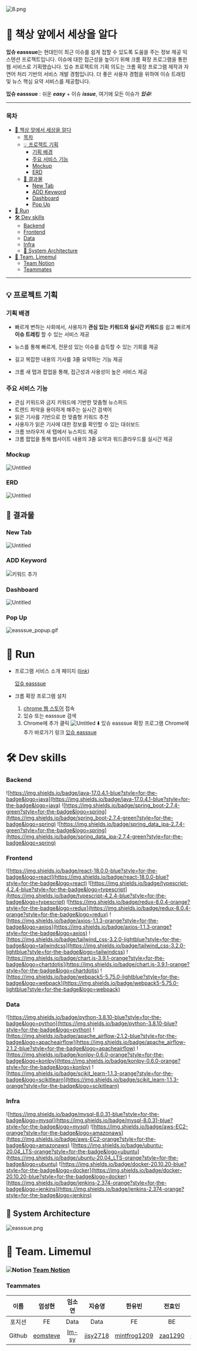 ![8.png](./READMEIMGS/있슈_m.png)

# 📰 책상 앞에서 세상을 알다

**있슈 easssue**는 현대인이 최근 이슈를 쉽게 접할 수 있도록 도움을 주는 정보 제공 익스텐션 프로젝트입니다. 이슈에 대한 접근성을 높이기 위해 크롬 확장 프로그램을 통한 웹 서비스로 기획했습니다. 있슈 프로젝트의 기획 의도는 크롬 확장 프로그램 제작과 자연어 처리 기반의 서비스 개발 경험입니다. 더 좋은 사용자 경험을 위하여 이슈 트래킹 및 뉴스 핵심 요약 서비스를 제공합니다.

**있슈 easssue** : 쉬운 **_easy_** + 이슈 **_issue_**, 여기에 모든 이슈가 **_있슈_**!

---

### 목차

- [📰 책상 앞에서 세상을 알다](#-책상-앞에서-세상을-알다)
    - [목차](#목차)
  - [💡 프로젝트 기획](#-프로젝트-기획)
    - [기획 배경](#기획-배경)
    - [주요 서비스 기능](#주요-서비스-기능)
    - [Mockup](#mockup)
    - [ERD](#erd)
  - [💙 결과물](#-결과물)
    - [New Tab](#new-tab)
    - [ADD Keyword](#add-keyword)
    - [Dashboard](#dashboard)
    - [Pop Up](#pop-up)
- [🏁 Run](#-run)
- [🛠️ Dev skills](#️-dev-skills)
    - [Backend](#backend)
    - [Frontend](#frontend)
    - [Data](#data)
    - [Infra](#infra)
  - [🔨 System Architecture](#-system-architecture)
- [🍋 Team. Limemul](#-team-limemul)
    - [ Team Notion](#-team-notion)
    - [Teammates](#teammates)

---

## 💡 프로젝트 기획

### 기획 배경

- 빠르게 변하는 사회에서, 사용자가 **관심 있는 키워드와 실시간 키워드**를 쉽고 빠르게 **이슈 트레킹** 할 수 있는 서비스 제공

- 뉴스를 통해 빠르게, 전문성 있는 이슈를 습득할 수 있는 기회를 제공

- 길고 복잡한 내용의 기사를 3줄 요약하는 기능 제공

- 크롬 새 탭과 팝업을 통해, 접근성과 사용성이 높은 서비스 제공

### 주요 서비스 기능

- 관심 키워드와 금지 키워드에 기반한 맞춤형 뉴스피드
- 트렌드 파악을 용이하게 해주는 실시간 검색어
- 읽은 기사를 기반으로 한 맞춤형 키워드 추천
- 사용자가 읽은 기사에 대한 정보를 확인할 수 있는 대쉬보드
- 크롬 브라우저 새 탭에서 뉴스피드 제공
- 크롬 팝업을 통해 웹사이트 내용의 3줄 요약과 워드클라우드를 실시간 제공

### Mockup

![Untitled](./READMEIMGS/Untitled%202.png)

### ERD

![Untitled](./READMEIMGS/Untitled%203.png)

## 💙 결과물

### New Tab

![Untitled](./READMEIMGS/Untitled.png)

### ADD Keyword

![키워드 추가](./READMEIMGS/add_keyword.gif)

### Dashboard

![Untitled](./READMEIMGS/Untitled%201.png)

### Pop Up

![easssue_popup.gif](./READMEIMGS/easssue_popup.gif)

# 🏁 Run

- 프로그램 서비스 소개 페이지 ([link](https://www.easssue.com/))

  [있슈 easssue](https://www.easssue.com/)

- 크롬 확장 프로그램 설치
  1. [chrome 웹 스토어](https://chrome.google.com/webstore/category/extensions) 접속
  2. 있슈 또는 easssue 검색
  3. Chrome에 추가 클릭
  ![Untitled](./READMEIMGS/Untitled%204.png)
  ⬇️ 있슈 easssue 확장 프로그램 Chrome에 추가 바로가기 링크
  [있슈 easssue](https://chrome.google.com/webstore/detail/%EC%9E%88%EC%8A%88-easssue/cmnmdjpabceejnbkdlijepkmcdpdohjl)

# 🛠️ Dev skills

### Backend

![https://img.shields.io/badge/java-17.0.4.1-blue?style=for-the-badge&logo=java](https://img.shields.io/badge/java-17.0.4.1-blue?style=for-the-badge&logo=java)
![https://img.shields.io/badge/spring_boot-2.7.4-green?style=for-the-badge&logo=spring](https://img.shields.io/badge/spring_boot-2.7.4-green?style=for-the-badge&logo=spring)
![https://img.shields.io/badge/spring_data_jpa-2.7.4-green?style=for-the-badge&logo=spring](https://img.shields.io/badge/spring_data_jpa-2.7.4-green?style=for-the-badge&logo=spring)

### Frontend

![https://img.shields.io/badge/react-18.0.0-blue?style=for-the-badge&logo=react](https://img.shields.io/badge/react-18.0.0-blue?style=for-the-badge&logo=react)
![https://img.shields.io/badge/typescript-4.2.4-blue?style=for-the-badge&logo=typescript](https://img.shields.io/badge/typescript-4.2.4-blue?style=for-the-badge&logo=typescript)
![https://img.shields.io/badge/redux-8.0.4-orange?style=for-the-badge&logo=redux](https://img.shields.io/badge/redux-8.0.4-orange?style=for-the-badge&logo=redux)
![https://img.shields.io/badge/axios-1.1.3-orange?style=for-the-badge&logo=axios](https://img.shields.io/badge/axios-1.1.3-orange?style=for-the-badge&logo=axios)
![https://img.shields.io/badge/tailwind_css-3.2.0-lightblue?style=for-the-badge&logo=tailwindcss](https://img.shields.io/badge/tailwind_css-3.2.0-lightblue?style=for-the-badge&logo=tailwindcss)
![https://img.shields.io/badge/chart.js-3.9.1-orange?style=for-the-badge&logo=chartdotjs](https://img.shields.io/badge/chart.js-3.9.1-orange?style=for-the-badge&logo=chartdotjs)
![https://img.shields.io/badge/webpack5-5.75.0-lightblue?style=for-the-badge&logo=webpack](https://img.shields.io/badge/webpack5-5.75.0-lightblue?style=for-the-badge&logo=webpack)

### Data

![https://img.shields.io/badge/python-3.8.10-blue?style=for-the-badge&logo=python](https://img.shields.io/badge/python-3.8.10-blue?style=for-the-badge&logo=python)
![https://img.shields.io/badge/apache_airflow-2.1.2-blue?style=for-the-badge&logo=apacheairflow](https://img.shields.io/badge/apache_airflow-2.1.2-blue?style=for-the-badge&logo=apacheairflow)
![https://img.shields.io/badge/konlpy-0.6.0-orange?style=for-the-badge&logo=konlpy](https://img.shields.io/badge/konlpy-0.6.0-orange?style=for-the-badge&logo=konlpy)
![https://img.shields.io/badge/scikit_learn-1.1.3-orange?style=for-the-badge&logo=scikitlearn](https://img.shields.io/badge/scikit_learn-1.1.3-orange?style=for-the-badge&logo=scikitlearn)

### Infra

![https://img.shields.io/badge/mysql-8.0.31-blue?style=for-the-badge&logo=mysql](https://img.shields.io/badge/mysql-8.0.31-blue?style=for-the-badge&logo=mysql)
![https://img.shields.io/badge/aws-EC2-orange?style=for-the-badge&logo=amazonaws](https://img.shields.io/badge/aws-EC2-orange?style=for-the-badge&logo=amazonaws)
![https://img.shields.io/badge/ubuntu-20.04_LTS-orange?style=for-the-badge&logo=ubuntu](https://img.shields.io/badge/ubuntu-20.04_LTS-orange?style=for-the-badge&logo=ubuntu)
![https://img.shields.io/badge/docker-20.10.20-blue?style=for-the-badge&logo=docker](https://img.shields.io/badge/docker-20.10.20-blue?style=for-the-badge&logo=docker)
![https://img.shields.io/badge/jenkins-2.374-orange?style=for-the-badge&logo=jenkins](https://img.shields.io/badge/jenkins-2.374-orange?style=for-the-badge&logo=jenkins)

## 🔨 System Architecture

![easssue.png](/READMEIMGS/easssue.png)

# 🍋 Team. Limemul

### ![Notion](./READMEIMGS/icons8-notion-24.png) [Team Notion](https://www.notion.so/easssue-093a7d08efb54fb9b61b7fce93cedd85)

### Teammates

|  이름  |                 엄성현                  |              임소연               |                 지승영                  |                      한유빈                      |                전효인                 |                   김효은                    |
| :----: | :-------------------------------------: | :-------------------------------: | :-------------------------------------: | :----------------------------------------------: | :-----------------------------------: | :-----------------------------------------: |
| 포지션 |                   FE                    |               Data                |                  Data                   |                        FE                        |                  BE                   |                  BE, 팀장                   |
| Github | [eomsteve](https://github.com/eomsteve) | [Im-sy](https://github.com/Im-sy) | [jisy2718](https://github.com/jisy2718) | [mintfrog1209](https://github.com/mintfrog-1209) | [zaq1290](https://github.com/zaq1290) | [Chosephine](https://github.com/Chosephine) |
